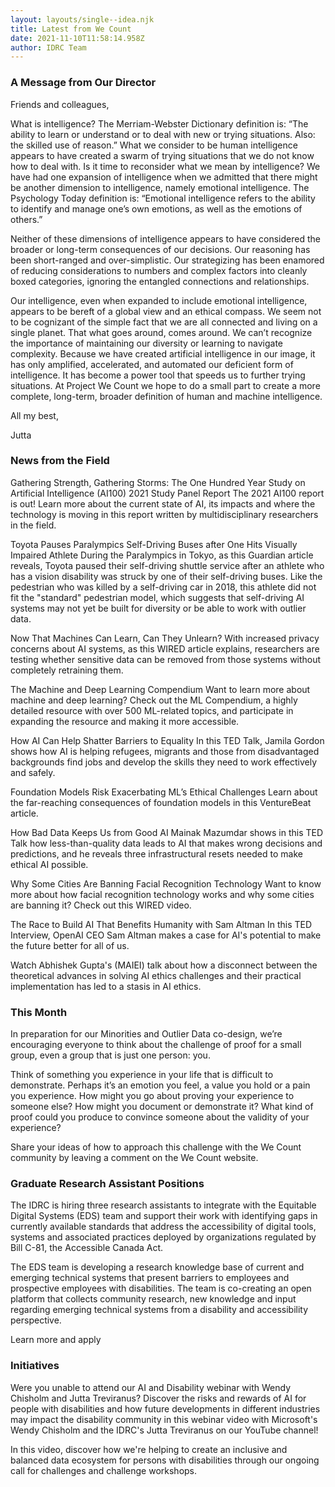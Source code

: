 ```yaml
---
layout: layouts/single--idea.njk
title: Latest from We Count
date: 2021-11-10T11:58:14.958Z
author: IDRC Team
---
```

### A Message from Our Director

Friends and colleagues,

What is intelligence? The Merriam-Webster Dictionary definition is: “The ability to learn or understand or to deal with new or trying situations. Also: the skilled use of reason.” What we consider to be human intelligence appears to have created a swarm of trying situations that we do not know how to deal with. Is it time to reconsider what we mean by intelligence? We have had one expansion of intelligence when we admitted that there might be another dimension to intelligence, namely emotional intelligence. The Psychology Today definition is: “Emotional intelligence refers to the ability to identify and manage one’s own emotions, as well as the emotions of others.”

Neither of these dimensions of intelligence appears to have considered the broader or long-term consequences of our decisions. Our reasoning has been short-ranged and over-simplistic. Our strategizing has been enamored of reducing considerations to numbers and complex factors into cleanly boxed categories, ignoring the entangled connections and relationships.

Our intelligence, even when expanded to include emotional intelligence, appears to be bereft of a global view and an ethical compass. We seem not to be cognizant of the simple fact that we are all connected and living on a single planet. That what goes around, comes around. We can’t recognize the importance of maintaining our diversity or learning to navigate complexity. Because we have created artificial intelligence in our image, it has only amplified, accelerated, and automated our deficient form of intelligence. It has become a power tool that speeds us to further trying situations. At Project We Count we hope to do a small part to create a more complete, long-term, broader definition of human and machine intelligence.

All my best,

Jutta 

### News from the Field

Gathering Strength, Gathering Storms: The One Hundred Year Study on Artificial Intelligence (AI100) 2021 Study Panel Report
The 2021 AI100 report is out! Learn more about the current state of AI, its impacts and where the technology is moving in this report written by multidisciplinary researchers in the field. 

Toyota Pauses Paralympics Self-Driving Buses after One Hits Visually Impaired Athlete
During the Paralympics in Tokyo, as this Guardian article reveals, Toyota paused their self-driving shuttle service after an athlete who has a vision disability was struck by one of their self-driving buses. Like the pedestrian who was killed by a self-driving car in 2018, this athlete did not fit the "standard" pedestrian model, which suggests that self-driving AI systems may not yet be built for diversity or be able to work with outlier data.  

Now That Machines Can Learn, Can They Unlearn?
With increased privacy concerns about AI systems, as this WIRED article explains, researchers are testing whether sensitive data can be removed from those systems without completely retraining them. 

The Machine and Deep Learning Compendium
Want to learn more about machine and deep learning? Check out the ML Compendium, a highly detailed resource with over 500 ML-related topics, and participate in expanding the resource and making it more accessible. 

How AI Can Help Shatter Barriers to Equality
In this TED Talk, Jamila Gordon shows how AI is helping refugees, migrants and those from disadvantaged backgrounds find jobs and develop the skills they need to work effectively and safely. 

Foundation Models Risk Exacerbating ML’s Ethical Challenges
Learn about the far-reaching consequences of foundation models in this VentureBeat article. 

How Bad Data Keeps Us from Good AI
Mainak Mazumdar shows in this TED Talk how less-than-quality data leads to AI that makes wrong decisions and predictions, and he reveals three infrastructural resets needed to make ethical AI possible. 

Why Some Cities Are Banning Facial Recognition Technology
Want to know more about how facial recognition technology works and why some cities are banning it? Check out this WIRED video. 

The Race to Build AI That Benefits Humanity with Sam Altman
In this TED Interview, OpenAI CEO Sam Altman makes a case for AI's potential to make the future better for all of us. 

Watch Abhishek Gupta's (MAIEI) talk about how a disconnect between the theoretical advances in solving AI ethics challenges and their practical implementation has led to a stasis in AI ethics. 

### This Month

In preparation for our Minorities and Outlier Data co-design, we’re encouraging everyone to think about the challenge of proof for a small group, even a group that is just one person: you.

Think of something you experience in your life that is difficult to demonstrate. Perhaps it’s an emotion you feel, a value you hold or a pain you experience. How might you go about proving your experience to someone else? How might you document or demonstrate it? What kind of proof could you produce to convince someone about the validity of your experience?

Share your ideas of how to approach this challenge with the We Count community by leaving a comment on the We Count website. 

### Graduate Research Assistant Positions

The IDRC is hiring three research assistants to integrate with the Equitable Digital Systems (EDS) team and support their work with identifying gaps in currently available standards that address the accessibility of digital tools, systems and associated practices deployed by organizations regulated by Bill C-81, the Accessible Canada Act.

The EDS team is developing a research knowledge base of current and emerging technical systems that present barriers to employees and prospective employees with disabilities. The team is co-creating an open platform that collects community research, new knowledge and input regarding emerging technical systems from a disability and accessibility perspective.

Learn more and apply 

### Initiatives

Were you unable to attend our AI and Disability webinar with Wendy Chisholm and Jutta Treviranus? Discover the risks and rewards of AI for people with disabilities and how future developments in different industries may impact the disability community in this webinar video with Microsoft's Wendy Chisholm and the IDRC's Jutta Treviranus on our YouTube channel!  

In this video, discover how we're helping to create an inclusive and balanced data ecosystem for persons with disabilities through our ongoing call for challenges and challenge workshops.